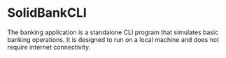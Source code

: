 # SolidBankCLI
The banking application is a standalone CLI program that simulates basic banking operations. It is designed to run on a local machine and does not require internet connectivity.
